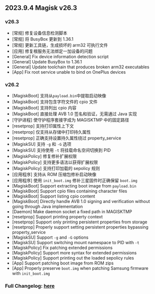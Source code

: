## 2023.9.4 Magisk v26.3

### v26.3
- [常规] 修复设备信息检测脚本
- [常规] 将 BusyBox 更新到 1.36.1
- [常规] 更新工具链，生成损坏的 arm32 可执行文件
- [应用] 修复根服务无法绑定一加设备的问题
- [General] Fix device information detection script
- [General] Update BusyBox to 1.36.1
- [General] Update toolchain that produces broken arm32 executables
- [App] Fix root service unable to bind on OnePlus devices

### v26.2
- [MagiskBoot] 支持从`payload.bin`中提取启动映像
- [MagiskBoot] 支持包含字符文件的 cpio 文件
- [MagiskBoot] 支持列出 cpio 内容
- [MagiskBoot] 直接处理 AVB 1.0 签名和验证，无需通过 Java 实现
- [守护进程] 使守护程序套接字成为 MAGISKTMP 中的固定路径
- [resetprop] 支持打印属性上下文
- [resetprop] 仅支持从存储中打印持久属性
- [resetprop] 正确支持设置持久属性绕过 property_service
- [MagiskSU] 支持 `-g` 和 `-G` 选项
- [MagiskSU] 支持使用 `-t` 将挂载命名空间切换到 PID
- [MagiskPolicy] 修复修补扩展权限
- [MagiskPolicy] 支持更多语法以获得扩展权限
- [MagiskPolicy] 支持打印加载的 sepolicy 规则
- [应用程序] 支持从 ROM 压缩包修补启动映像
- [应用程序] 使用 `init_boot.img` 修补三星固件时正确保留 `boot.img`
- [MagiskBoot] Support extracting boot image from `payload.bin`
- [MagiskBoot] Support cpio files containing character files
- [MagiskBoot] Support listing cpio content
- [MagiskBoot] Directly handle AVB 1.0 signing and verification without going through Java implementation
- [Daemon] Make daemon socket a fixed path in MAGISKTMP
- [resetprop] Support printing property context
- [resetprop] Support only printing persistent properties from storage
- [resetprop] Properly support setting persistent properties bypassing property_service
- [MagiskSU] Support `-g` and `-G` options
- [MagiskSU] Support switching mount namespace to PID with `-t`
- [MagiskPolicy] Fix patching extended permissions
- [MagiskPolicy] Support more syntax for extended permissions
- [MagiskPolicy] Support printing out the loaded sepolicy rules
- [App] Support patching boot image from ROM zips
- [App] Properly preserve `boot.img` when patching Samsung firmware with `init_boot.img`

### Full Changelog: [here](https://topjohnwu.github.io/Magisk/changes.html)
